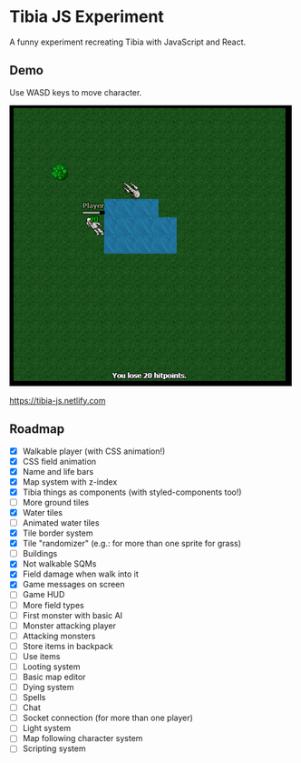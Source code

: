 # Tibia JS Experiment

A funny experiment recreating Tibia with JavaScript and React.

## Demo

Use WASD keys to move character.

![](ss.png)

https://tibia-js.netlify.com

## Roadmap

- [x] Walkable player (with CSS animation!)
- [x] CSS field animation
- [x] Name and life bars
- [x] Map system with z-index
- [x] Tibia things as components (with styled-components too!)
- [ ] More ground tiles
- [x] Water tiles
- [ ] Animated water tiles
- [x] Tile border system
- [x] Tile "randomizer" (e.g.: for more than one sprite for grass)
- [ ] Buildings
- [x] Not walkable SQMs
- [x] Field damage when walk into it
- [x] Game messages on screen
- [ ] Game HUD
- [ ] More field types
- [ ] First monster with basic AI
- [ ] Monster attacking player
- [ ] Attacking monsters
- [ ] Store items in backpack
- [ ] Use items
- [ ] Looting system
- [ ] Basic map editor
- [ ] Dying system
- [ ] Spells
- [ ] Chat
- [ ] Socket connection (for more than one player)
- [ ] Light system
- [ ] Map following character system
- [ ] Scripting system
